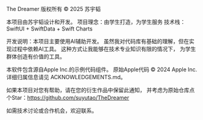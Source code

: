 The Dreamer
版权所有 © 2025 苏宇韬

本项目由苏宇韬设计和开发。
项目理念：由学生打造，为学生服务
技术栈：SwiftUI + SwiftData + Swift Charts

开发说明：本项目主要使用AI辅助开发。
虽然我对代码库有基础的理解，但在实现过程中依赖AI工具。
这种方式让我能够在技术专业知识有限的情况下，
为学生群体创造有价值的工具。

本软件包含源自Apple Inc.的示例代码组件。
原始Apple代码 © 2024 Apple Inc.
详细归属信息请见 ACKNOWLEDGEMENTS.md。

如果本项目对您有帮助，请在您的衍生作品中保留此通知，
并考虑为原始仓库点个Star：https://github.com/suyutao/TheDreamer

如需技术讨论或合作机会，欢迎联系。